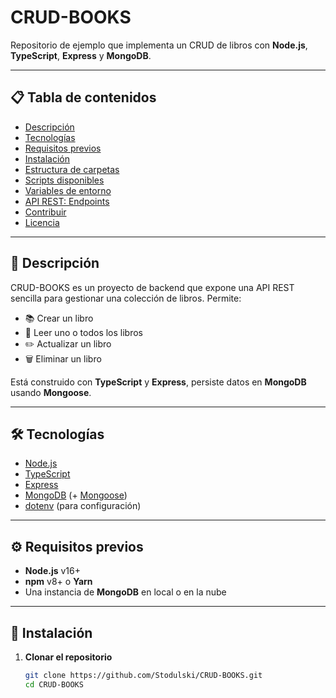 # CRUD-BOOKS

Repositorio de ejemplo que implementa un CRUD de libros con **Node.js**, **TypeScript**, **Express** y **MongoDB**.

---

## 📋 Tabla de contenidos

- [Descripción](#descripción)  
- [Tecnologías](#tecnologías)  
- [Requisitos previos](#requisitos-previos)  
- [Instalación](#instalación)  
- [Estructura de carpetas](#estructura-de-carpetas)  
- [Scripts disponibles](#scripts-disponibles)  
- [Variables de entorno](#variables-de-entorno)  
- [API REST: Endpoints](#api-rest-endpoints)  
- [Contribuir](#contribuir)  
- [Licencia](#licencia)  

---

## 📖 Descripción

CRUD-BOOKS es un proyecto de backend que expone una API REST sencilla para gestionar una colección de libros. Permite:

- 📚 Crear un libro  
- 🔎 Leer uno o todos los libros  
- ✏️ Actualizar un libro  
- 🗑️ Eliminar un libro  

Está construido con **TypeScript** y **Express**, persiste datos en **MongoDB** usando **Mongoose**.

---

## 🛠 Tecnologías

- [Node.js](https://nodejs.org/)  
- [TypeScript](https://www.typescriptlang.org/)  
- [Express](https://expressjs.com/)  
- [MongoDB](https://www.mongodb.com/) (+ [Mongoose](https://mongoosejs.com/))  
- [dotenv](https://github.com/motdotla/dotenv) (para configuración)  

---

## ⚙️ Requisitos previos

- **Node.js** v16+  
- **npm** v8+ o **Yarn**  
- Una instancia de **MongoDB** en local o en la nube  

---

## 🚀 Instalación

1. **Clonar el repositorio**  
   ```bash
   git clone https://github.com/Stodulski/CRUD-BOOKS.git
   cd CRUD-BOOKS
